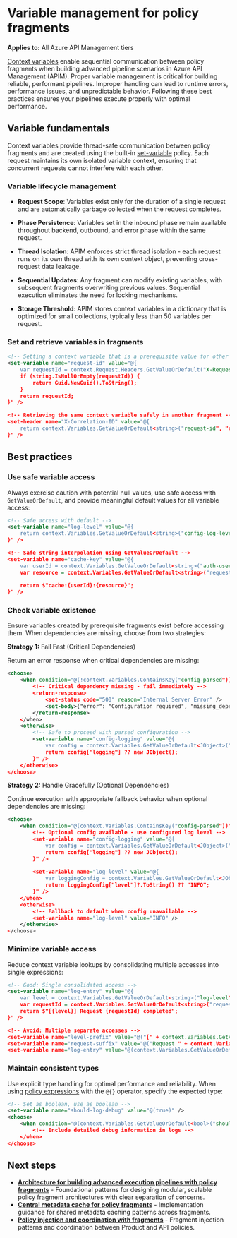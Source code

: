 # Variable management for policy fragments

**Applies to:** All Azure API Management tiers

[Context variables](api-management-policy-expressions#ContextVariables) enable sequential communication between policy fragments when building advanced pipeline scenarios in Azure API Management (APIM). Proper variable management is critical for building reliable, performant pipelines. Improper handling can lead to runtime errors, performance issues, and unpredictable behavior. Following these best practices ensures your pipelines execute properly with optimal performance.

## Variable fundamentals

Context variables provide thread-safe communication between policy fragments and are created using the built-in [set-variable](set-variable-policy) policy. Each request maintains its own isolated variable context, ensuring that concurrent requests cannot interfere with each other.

### Variable lifecycle management

- **Request Scope**: Variables exist only for the duration of a single request and are automatically garbage collected when the request completes.

- **Phase Persistence**: Variables set in the inbound phase remain available throughout backend, outbound, and error phase within the same request.  

- **Thread Isolation**: APIM enforces strict thread isolation - each request runs on its own thread with its own context object, preventing cross-request data leakage.

- **Sequential Updates**: Any fragment can modify existing variables, with subsequent fragments overwriting previous values. Sequential execution eliminates the need for locking mechanisms.

- **Storage Threshold**: APIM stores context variables in a dictionary that is optimized for small collections, typically less than 50 variables per request.

### Set and retrieve variables in fragments

```xml
<!-- Setting a context variable that is a prerequisite value for other fragments -->
<set-variable name="request-id" value="@{
    var requestId = context.Request.Headers.GetValueOrDefault("X-Request-ID", "");
    if (string.IsNullOrEmpty(requestId)) {
        return Guid.NewGuid().ToString();
    }
    return requestId;
}" />

<!-- Retrieving the same context variable safely in another fragment -->
<set-header name="X-Correlation-ID" value="@{
    return context.Variables.GetValueOrDefault<string>("request-id", "unknown");
}" />
```
## Best practices

### Use safe variable access

Always exercise caution with potential null values, use safe access with `GetValueOrDefault`, and provide meaningful default values for all variable access:

```xml
<!-- Safe access with default -->
<set-variable name="log-level" value="@{
    return context.Variables.GetValueOrDefault<string>("config-log-level", "INFO");
}" />

<!-- Safe string interpolation using GetValueOrDefault -->
<set-variable name="cache-key" value="@{
    var userId = context.Variables.GetValueOrDefault<string>("auth-user-id", "anon");
    var resource = context.Variables.GetValueOrDefault<string>("request-resource", "default");
    
    return $"cache:{userId}:{resource}";
}" />
```

### Check variable existence

Ensure variables created by prerequisite fragments exist before accessing them. When dependencies are missing, choose from two strategies:

**Strategy 1:** Fail Fast (Critical Dependencies)

Return an error response when critical dependencies are missing:

```xml
<choose>
    <when condition="@(!context.Variables.ContainsKey("config-parsed"))">
        <!-- Critical dependency missing - fail immediately -->
        <return-response>
            <set-status code="500" reason="Internal Server Error" />
            <set-body>{"error": "Configuration required", "missing_dependency": "config-parsed"}</set-body>
        </return-response>
    </when>
    <otherwise>
        <!-- Safe to proceed with parsed configuration -->
        <set-variable name="config-logging" value="@{
            var config = context.Variables.GetValueOrDefault<JObject>("config-parsed", new JObject());
            return config["logging"] ?? new JObject();
        }" />
    </otherwise>
</choose>
```

**Strategy 2:** Handle Gracefully (Optional Dependencies)

Continue execution with appropriate fallback behavior when optional dependencies are missing:

```xml
<choose>
    <when condition="@(context.Variables.ContainsKey("config-parsed"))">
        <!-- Optional config available - use configured log level -->
        <set-variable name="config-logging" value="@{
            var config = context.Variables.GetValueOrDefault<JObject>("config-parsed", new JObject());
            return config["logging"] ?? new JObject();
        }" />
        
        <set-variable name="log-level" value="@{
            var loggingConfig = context.Variables.GetValueOrDefault<JObject>("config-logging", new JObject());
            return loggingConfig["level"]?.ToString() ?? "INFO";
        }" />
    </when>
    <otherwise>
        <!-- Fallback to default when config unavailable -->
        <set-variable name="log-level" value="INFO" />
    </otherwise>
</choose>
```

### Minimize variable access

Reduce context variable lookups by consolidating multiple accesses into single expressions:

```xml
<!-- Good: Single consolidated access -->
<set-variable name="log-entry" value="@{
    var level = context.Variables.GetValueOrDefault<string>("log-level", "INFO");
    var requestId = context.Variables.GetValueOrDefault<string>("request-id", "unknown");
    return $"[{level}] Request {requestId} completed";
}" />

<!-- Avoid: Multiple separate accesses -->
<set-variable name="level-prefix" value="@("[" + context.Variables.GetValueOrDefault<string>("log-level", "INFO") + "]")" />
<set-variable name="request-suffix" value="@("Request " + context.Variables.GetValueOrDefault<string>("request-id", "unknown") + " completed")" />
<set-variable name="log-entry" value="@(context.Variables.GetValueOrDefault<string>("level-prefix", "") + " " + context.Variables.GetValueOrDefault<string>("request-suffix", ""))" />
```

### Maintain consistent types

Use explicit type handling for optimal performance and reliability. When using [policy expressions](api-management-policy-expressions) with the `@{}` operator, specify the expected type:

```xml
<!-- Set as boolean, use as boolean -->
<set-variable name="should-log-debug" value="@(true)" />
<choose>
    <when condition="@(context.Variables.GetValueOrDefault<bool>("should-log-debug", false))">
        <!-- Include detailed debug information in logs -->
    </when>
</choose>
```

## Next steps

- **[Architecture for building advanced execution pipelines with policy fragments](fragment-pipeline-architecture.md)** - Foundational patterns for designing modular, scalable policy fragment architectures with clear separation of concerns.
- **[Central metadata cache for policy fragments](fragment-metadata-cache.md)** - Implementation guidance for shared metadata caching patterns across fragments.
- **[Policy injection and coordination with fragments](fragment-policy-coordination.md)** - Fragment injection patterns and coordination between Product and API policies.